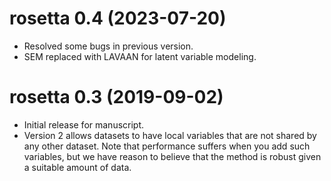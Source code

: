 # rosetta 0.4 (2023-07-20)

- Resolved some bugs in previous version.
- SEM replaced with LAVAAN for latent variable modeling. 

# rosetta 0.3 (2019-09-02)

- Initial release for manuscript.
- Version 2 allows datasets to have local variables that are not shared by any other dataset.  Note that performance suffers when you add such variables, but we have reason to believe that the method is robust given a suitable amount of data.


